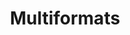 ---
git: https://github.com/multiformats/multiformats
logohandle: multiformatsio
sort: multiformats
title: Multiformats
website: https://multiformats.io/
---
